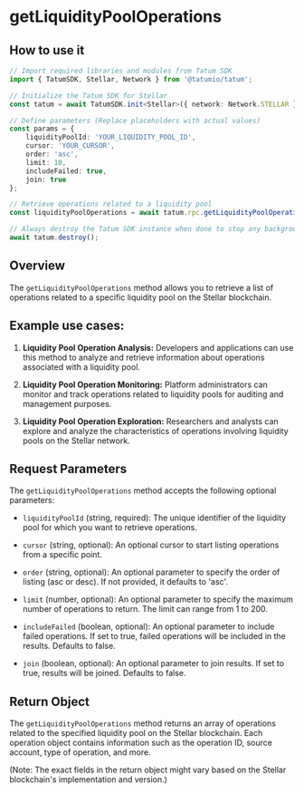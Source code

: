 # getLiquidityPoolOperations

## How to use it

```typescript
// Import required libraries and modules from Tatum SDK
import { TatumSDK, Stellar, Network } from '@tatumio/tatum';

// Initialize the Tatum SDK for Stellar
const tatum = await TatumSDK.init<Stellar>({ network: Network.STELLAR });

// Define parameters (Replace placeholders with actual values)
const params = {
    liquidityPoolId: 'YOUR_LIQUIDITY_POOL_ID',
    cursor: 'YOUR_CURSOR',
    order: 'asc',
    limit: 10,
    includeFailed: true,
    join: true
};

// Retrieve operations related to a liquidity pool
const liquidityPoolOperations = await tatum.rpc.getLiquidityPoolOperations(params);

// Always destroy the Tatum SDK instance when done to stop any background processes
await tatum.destroy();
```

## Overview

The `getLiquidityPoolOperations` method allows you to retrieve a list of operations related to a specific liquidity pool on the Stellar blockchain.

## Example use cases:

1. **Liquidity Pool Operation Analysis:**
   Developers and applications can use this method to analyze and retrieve information about operations associated with a liquidity pool.

2. **Liquidity Pool Operation Monitoring:**
   Platform administrators can monitor and track operations related to liquidity pools for auditing and management purposes.

3. **Liquidity Pool Operation Exploration:**
   Researchers and analysts can explore and analyze the characteristics of operations involving liquidity pools on the Stellar network.

## Request Parameters

The `getLiquidityPoolOperations` method accepts the following optional parameters:

- `liquidityPoolId` (string, required):
  The unique identifier of the liquidity pool for which you want to retrieve operations.

- `cursor` (string, optional):
  An optional cursor to start listing operations from a specific point.

- `order` (string, optional):
  An optional parameter to specify the order of listing (asc or desc). If not provided, it defaults to 'asc'.

- `limit` (number, optional):
  An optional parameter to specify the maximum number of operations to return. The limit can range from 1 to 200.

- `includeFailed` (boolean, optional):
  An optional parameter to include failed operations. If set to true, failed operations will be included in the results. Defaults to false.

- `join` (boolean, optional):
  An optional parameter to join results. If set to true, results will be joined. Defaults to false.

## Return Object

The `getLiquidityPoolOperations` method returns an array of operations related to the specified liquidity pool on the Stellar blockchain. Each operation object contains information such as the operation ID, source account, type of operation, and more.

(Note: The exact fields in the return object might vary based on the Stellar blockchain's implementation and version.)